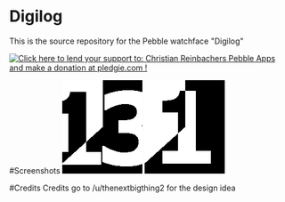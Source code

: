 Digilog
==============

This is the source repository for the Pebble watchface "Digilog"

<a href='https://pledgie.com/campaigns/28156'><img alt='Click here to lend your support to: Christian Reinbachers Pebble Apps and make a donation at pledgie.com !' src='https://pledgie.com/campaigns/28156.png?skin_name=chrome' border='0' ></a>

#Screenshots
<img src="https://raw.githubusercontent.com/reini1305/digilog/master/store/pebble-screenshot_2015-07-05_13-38-21.png"></img>
<img src="https://raw.githubusercontent.com/reini1305/digilog/master/store/pebble-screenshot_2015-07-05_13-38-45.png"></img>


#Credits
Credits go to /u/thenextbigthing2 for the design idea
